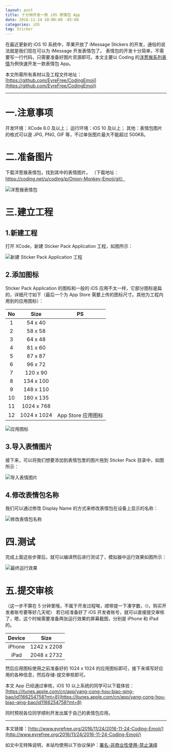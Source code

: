 ```yaml
---
layout: post
title: 十分钟开发一款 iOS 表情包 App
date: 2016-11-24 10:00:00 -05:00
categories: iOS
tag: Sticker
---
```


在最近更新的 iOS 10 系统中，苹果开放了 iMessage Stickers 的开发，通俗的说法就是我们现在可以为 iMessage 开发表情包了。
表情包的开发十分简单，不需要写一行代码，只需要准备好图片资源即可。本文主要以 Coding 的[洋葱猴系列表情](https://coding.net/u/coding/p/Onion-Monkey-Emoji/git)为例快速开发一款表情包 App。

本文所需所有素材以及工程文件地址：  
[https://github.com/EyreFree/CodingEmoji](https://github.com/EyreFree/CodingEmoji)

---
# 一.注意事项
开发环境：XCode 8.0 及以上；
运行环境：iOS 10 及以上；
其他：表情包图片的格式可以是 JPG, PNG, GIF 等，不过单张图片最大不能超过 500KB。

# 二.准备图片
下载洋葱猴表情包，找到其中的表情图片。
（下载地址：https://coding.net/u/coding/p/Onion-Monkey-Emoji/git）

![洋葱猴表情包](http://upload-images.jianshu.io/upload_images/1018190-5bcefc958791bbeb.png?imageMogr2/auto-orient/strip%7CimageView2/2/w/1240)

# 三.建立工程
## 1.新建工程
打开 XCode，新建 Sticker Pack Application 工程，如图所示：

![新建 Sticker Pack Application 工程](http://upload-images.jianshu.io/upload_images/1018190-0b7408065e8b9efa.png?imageMogr2/auto-orient/strip%7CimageView2/2/w/1240)

## 2.添加图标
Sticker Pack Application 的图标和一般的 iOS 应用不太一样，它部分图标是扁的，详细尺寸如下（最后一个为 App Store 需要上传的图标尺寸。其他为工程内用到的应用图标）：

| No | Size | PS |
|:---:|:-------------:|:-----:|
| 1 | 54 x 40 ||
| 2 | 58 x 58 ||
| 3 | 64 x 48 ||
| 4 | 81 x 60 ||
| 5 | 87 x 87 ||
| 6 | 96 x 72 ||
| 7 | 120 x 90 ||
| 8 | 134 x 100 ||
| 9 | 148 x 110 ||
| 10 | 180 x 135 ||
| 11 | 1024 x 768 ||
| 12 | 1024 x 1024 | App Store 应用图标 |

![应用图标](http://upload-images.jianshu.io/upload_images/1018190-7a4a2618c8a958f2.png?imageMogr2/auto-orient/strip%7CimageView2/2/w/1240)

## 3.导入表情图片
接下来，可以将我们想要添加到表情包里的图片拖到 Sticker Pack 目录中，如图所示：

![导入表情图片](http://upload-images.jianshu.io/upload_images/1018190-dde7f28f09c1cf87.png?imageMogr2/auto-orient/strip%7CimageView2/2/w/1240)

## 4.修改表情包名称
我们可以通过修改 Display Name 的方式来修改表情包在设备上显示的名称：

![修改表情包名称](http://upload-images.jianshu.io/upload_images/1018190-9bcbb6f8e0315fcf.png?imageMogr2/auto-orient/strip%7CimageView2/2/w/1240)

# 四.测试
完成上面这些步骤后，就可以编译然后进行测试了，模拟器中运行效果如图所示：

![最终运行效果](http://upload-images.jianshu.io/upload_images/1018190-248481f796531dbf.png?imageMogr2/auto-orient/strip%7CimageView2/2/w/1240)

# 五.提交审核
（这一步不算在 5 分钟里哦，不属于开发过程唉，顺带提一下凑字数，🙄，购买开发者账号要等好几天呢）
若已经准备好了 iOS 开发者账号，就可以直接提交审核了，嗯，这个时候需要准备两张运行效果的屏幕截图，分别是 iPhone 和 iPad 的。

| Device | Size |
|:---:|:-------------:|
| iPhone | 1242 x 2208 |
| iPad | 2048 x 2732 |

然后应用图标使用之前准备好的 1024 x 1024 的应用图标即可，接下来填写好应用的各种信息，然后存储-提交审核即可。

本文 App 已经通过审核，iOS 10 以上系统的同学可以下载体验：
[https://itunes.apple.com/cn/app/yang-cong-hou-biao-qing-bao/id1166254758?mt=8](https://itunes.apple.com/cn/app/yang-cong-hou-biao-qing-bao/id1166254758?mt=8)

同时预祝各位同学顺利开发出属于自己的表情包应用。

---
本文链接：[http://www.eyrefree.org/2016/11/24/2016-11-24-Coding-Emoji/](http://www.eyrefree.org/2016/11/24/2016-11-24-Coding-Emoji/)

如文中无特殊说明，本站均使用以下协议保护：[署名-非商业性使用-禁止演绎](http://creativecommons.org/licenses/by-nc-nd/3.0/cn/)